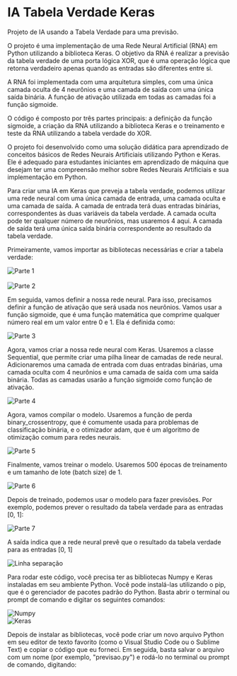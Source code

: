 # IA Tabela Verdade Keras
Projeto de IA usando a Tabela Verdade para uma previsão.

O projeto é uma implementação de uma Rede Neural Artificial (RNA) em Python utilizando a biblioteca Keras. O objetivo da RNA é realizar a previsão da tabela verdade de uma porta lógica XOR, que é uma operação lógica que retorna verdadeiro apenas quando as entradas são diferentes entre si.

A RNA foi implementada com uma arquitetura simples, com uma única camada oculta de 4 neurônios e uma camada de saída com uma única saída binária. A função de ativação utilizada em todas as camadas foi a função sigmoide.

O código é composto por três partes principais: a definição da função sigmoide, a criação da RNA utilizando a biblioteca Keras e o treinamento e teste da RNA utilizando a tabela verdade do XOR.

O projeto foi desenvolvido como uma solução didática para aprendizado de conceitos básicos de Redes Neurais Artificiais utilizando Python e Keras. Ele é adequado para estudantes iniciantes em aprendizado de máquina que desejam ter uma compreensão melhor sobre Redes Neurais Artificiais e sua implementação em Python.

Para criar uma IA em Keras que preveja a tabela verdade, podemos utilizar uma rede neural com uma única camada de entrada, uma camada oculta e uma camada de saída. A camada de entrada terá duas entradas binárias, correspondentes às duas variáveis da tabela verdade. A camada oculta pode ter qualquer número de neurônios, mas usaremos 4 aqui. A camada de saída terá uma única saída binária correspondente ao resultado da tabela verdade.

Primeiramente, vamos importar as bibliotecas necessárias e criar a tabela verdade:<br>

![Parte 1](https://github.com/zackkz/IA_tabela_verdade_keras/blob/main/1.png)<br><br>
![Parte 2](https://github.com/zackkz/IA_tabela_verdade_keras/blob/main/2.png)

Em seguida, vamos definir a nossa rede neural. Para isso, precisamos definir a função de ativação que será usada nos neurônios. Vamos usar a função sigmoide, que é uma função matemática que comprime qualquer número real em um valor entre 0 e 1. Ela é definida como:

![Parte 3](https://github.com/zackkz/IA_tabela_verdade_keras/blob/main/3.png)

Agora, vamos criar a nossa rede neural com Keras. Usaremos a classe Sequential, que permite criar uma pilha linear de camadas de rede neural. Adicionaremos uma camada de entrada com duas entradas binárias, uma camada oculta com 4 neurônios e uma camada de saída com uma saída binária. Todas as camadas usarão a função sigmoide como função de ativação.

![Parte 4](https://github.com/zackkz/IA_tabela_verdade_keras/blob/main/4.png)

Agora, vamos compilar o modelo. Usaremos a função de perda binary_crossentropy, que é comumente usada para problemas de classificação binária, e o otimizador adam, que é um algoritmo de otimização comum para redes neurais.

![Parte 5](https://github.com/zackkz/IA_tabela_verdade_keras/blob/main/5.png)

Finalmente, vamos treinar o modelo. Usaremos 500 épocas de treinamento e um tamanho de lote (batch size) de 1.

![Parte 6](https://github.com/zackkz/IA_tabela_verdade_keras/blob/main/6.png)

Depois de treinado, podemos usar o modelo para fazer previsões. Por exemplo, podemos prever o resultado da tabela verdade para as entradas [0, 1]:

![Parte 7](https://github.com/zackkz/IA_tabela_verdade_keras/blob/main/7.png)

A saída indica que a rede neural prevê que o resultado da tabela verdade para as entradas [0, 1]

![Linha separação](https://pa1.narvii.com/6350/7d8ec35e754e829df6b350a891d7fb2cc3bc20d3_hq.gif)

Para rodar este código, você precisa ter as bibliotecas Numpy e Keras instaladas em seu ambiente Python. Você pode instalá-las utilizando o pip, que é o gerenciador de pacotes padrão do Python. Basta abrir o terminal ou prompt de comando e digitar os seguintes comandos:

![Numpy](https://github.com/zackkz/IA_tabela_verdade_keras/blob/main/install%201.png)<br>
![Keras](https://github.com/zackkz/IA_tabela_verdade_keras/blob/main/install%202.png)

Depois de instalar as bibliotecas, você pode criar um novo arquivo Python em seu editor de texto favorito (como o Visual Studio Code ou o Sublime Text) e copiar o código que eu forneci. Em seguida, basta salvar o arquivo com um nome (por exemplo, "previsao.py") e rodá-lo no terminal ou prompt de comando, digitando:
